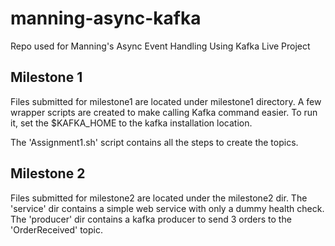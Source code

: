 # manning-async-kafka
Repo used for Manning's Async Event Handling Using Kafka Live Project

## Milestone 1
Files submitted for milestone1 are located under milestone1 directory. A few wrapper scripts are created to make calling Kafka command easier. To run it, set the $KAFKA_HOME to the kafka installation location.

The 'Assignment1.sh' script contains all the steps to create the topics.

## Milestone 2
Files submitted for milestone2 are located under the milestone2 dir.
The 'service' dir contains a simple web service with only a dummy health check.
The 'producer' dir contains a kafka producer to send 3 orders to the 'OrderReceived' topic.



